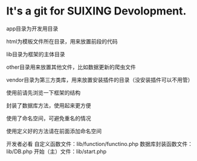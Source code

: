 # It's a git for SUIXING Devolopment.
app目录为开发用目录

html为模板文件所在目录，用来放置前段的代码

lib目录为框架的主体目录

other目录用来放置其他文件，比如数据更新的爬虫文件

vendor目录为第三方类库，用来放置安装插件的目录（没安装插件可以不用管）

使用前请先浏览一下框架的结构

封装了数据库方法，使用起来更方便

使用了命名空间，可避免重名的情况

使用定义好的方法请在前面添加命名空间

开发者必看
    自定义函数文件：lib/function/functino.php
    数据库封装函数文件：lib/DB.php
    开始（主）文件：lib/start.php

